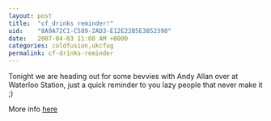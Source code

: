```yaml
---
layout: post
title:  "cf_drinks reminder!"
uid:	"8A9A72C1-C589-2AD3-E12E22B5E3852398"
date:   2007-04-03 11:08 AM +0000
categories: coldfusion,ukcfug
permalink: cf-drinks-reminder
---
```

Tonight we are heading out for some bevvies with Andy Allan over at Waterloo Station, just a quick reminder to you lazy people that never make it ;)

More info <a href="http://www.ukcfug.org/index.cfm?objectid=996E3421-F1FF-921E-117E8AA3C24F0E9B">here</a>